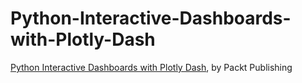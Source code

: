 # Python-Interactive-Dashboards-with-Plotly-Dash

[Python Interactive Dashboards with Plotly Dash](https://subscription.packtpub.com/video/data/9781803234267), by Packt Publishing
